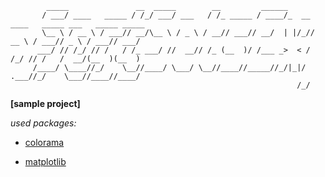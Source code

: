             _____               __  _____        __         ______                                             
           / ___/ ____   _____ / /_/ ___/ ___   / /_ _____ / ____/_  __ ____   _____ ___   _____ _____
           \__ \ / __ \ / ___// __/\__ \ / _ \ / __// ___// __/  | |/_// __ \ / ___// _ \ / ___// ___/
          ___/ // /_/ // /   / /_ ___/ //  __// /_ (__  )/ /___ _>  < / /_/ // /   /  __/(__  )(__  )
         /____/ \____//_/    \__//____/ \___/ \__//____//_____//_/|_|/ .___//_/    \___//____//____/
                                                                    /_/                            

**[sample project]**

*used packages:*

* [colorama](https://pypi.org/project/colorama/)

* [matplotlib](https://pypi.org/project/matplotlib/)
